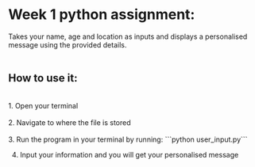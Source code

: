 # Week 1 python assignment:<br>
Takes your name, age and location as inputs and displays a personalised message using the provided details.<br>
<br>

## How to use it:
<br>
1. Open your terminal<br>
<br>
2. Navigate to where the file is stored<br>
<br>
3. Run the program in your terminal by running:
```python user_input.py```
        
4. Input your information and you will get your personalised message
